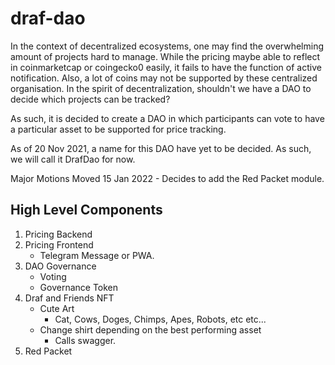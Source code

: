 # draf-dao

In the context of decentralized ecosystems, one may find the overwhelming amount of projects hard to manage. While the pricing maybe able to reflect in coinmarketcap or coingecko0 easily, it fails to have the function of active notification. Also, a lot of coins may not be supported by these centralized organisation. In the spirit of decentralization, shouldn't we have a DAO to decide which projects can be tracked?

As such, it is decided to create a DAO in which participants can vote to have a particular asset to be supported for price tracking. 

As of 20 Nov 2021, a name for this DAO have yet to be decided. As such, we will call it DrafDao for now.


Major Motions Moved
15 Jan 2022 - Decides to add the Red Packet module. 

## High Level Components

1) Pricing Backend
2) Pricing Frontend
    - Telegram Message or PWA.
3) DAO Governance
    - Voting
    - Governance Token
4)  Draf and Friends NFT
    - Cute Art
        - Cat, Cows, Doges, Chimps, Apes, Robots, etc etc...
    - Change shirt depending on the best performing asset
        - Calls swagger.
5) Red Packet
